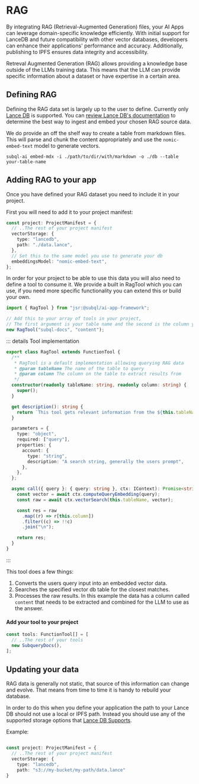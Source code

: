 # RAG

By integrating RAG (Retrieval-Augmented Generation) files, your AI Apps can leverage domain-specific knowledge efficiently. With initial support for LanceDB and future compatibility with other vector databases, developers can enhance their applications' performance and accuracy. Additionally, publishing to IPFS ensures data integrity and accessibility.

Retreval Augmented Generation (RAG) allows providing a knowledge base outside of the LLMs training data. This means that the LLM can provide specific information about a dataset or have expertise in a certain area.

## Defining RAG

Defining the RAG data set is largely up to the user to define. Currently only [Lance DB](https://lancedb.github.io/lancedb/) is supported. You can [review Lance DB's documentation](https://lancedb.github.io/lancedb/basic/) to determine the best way to ingest and embed your chosen RAG source data.

We do provide an off the shelf way to create a table from markdown files. This will parse and chunk the content appropriately and use the `nomic-embed-text` model to generate vectors.

```shell
subql-ai embed-mdx -i ./path/to/dir/with/markdown -o ./db --table your-table-name
```

## Adding RAG to your app

Once you have defined your RAG dataset you need to include it in your project.

First you will need to add it to your project manifest:

```ts
const project: ProjectManifest = {
  // ..The rest of your project manifest
  vectorStorage: {
    type: "lancedb",
    path: "./data.lance",
  },
  // Set this to the same model you use to generate your db
  embeddingsModel: "nomic-embed-text",
};
```

In order for your project to be able to use this data you will also need to define a tool to consume it. We provide a built in RagTool which you can use, if you need more specific functionality you can extend this or build your own.

```ts
import { RagTool } from "jsr:@subql/ai-app-framework";

// Add this to your array of tools in your project,
// The first argument is your table name and the second is the column you want to select
new RagTool("subql-docs", "content");
```

::: details Tool implementation

```ts
export class RagTool extends FunctionTool {
  /**
   * RagTool is a default implementation allowing querying RAG data
   * @param tableName The name of the table to query
   * @param column The column on the table to extract results from
   */
  constructor(readonly tableName: string, readonly column: string) {
    super();
  }

  get description(): string {
    return `This tool gets relevant information from the ${this.tableName}. It returns a list of results separated by newlines.`;
  }

  parameters = {
    type: "object",
    required: ["query"],
    properties: {
      account: {
        type: "string",
        description: "A search string, generally the users prompt",
      },
    },
  };

  async call({ query }: { query: string }, ctx: IContext): Promise<string> {
    const vector = await ctx.computeQueryEmbedding(query);
    const raw = await ctx.vectorSearch(this.tableName, vector);

    const res = raw
      .map((r) => r[this.column])
      .filter((c) => !!c)
      .join("\n");

    return res;
  }
}
```

:::

This tool does a few things:

1. Converts the users query input into an embedded vector data.
2. Searches the specified vector db table for the closest matches.
3. Processes the raw results. In this example the data has a column called `content` that needs to be extracted and combined for the LLM to use as the answer.

#### Add your tool to your project

```ts
const tools: FunctionTool[] = [
  // ..The rest of your tools
  new SubqueryDocs(),
];
```

## Updating your data

RAG data is generally not static, that source of this information can change and evolve.
That means from time to time it is handy to rebuild your database.

In order to do this when you define your application the path to your Lance DB should not use a local or IPFS path.
Instead you should use any of the supported storage options that [Lance DB Supports](https://lancedb.github.io/lancedb/concepts/storage/).

Example:

```ts

const project: ProjectManifest = {
  // ..The rest of your project manifest
  vectorStorage: {
    type: "lancedb",
    path: "s3://my-bucket/my-path/data.lance"
}
```
